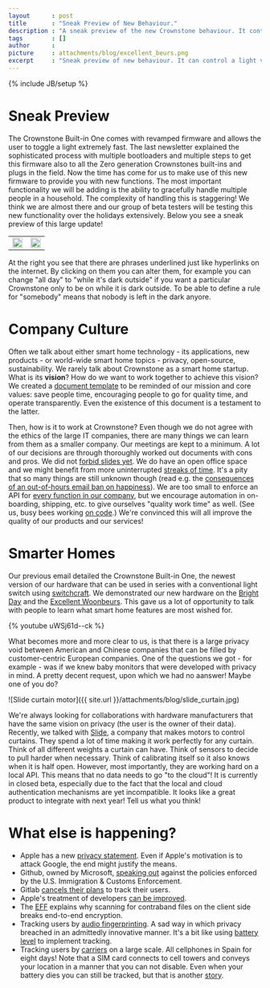 ```yaml
---
layout      : post
title       : "Sneak Preview of New Behaviour."
description : "A sneak preview of the new Crownstone behaviour. It controls lights lightning fast!"
tags        : []
author      : 
picture     : attachments/blog/excellent_beurs.png
excerpt     : "Sneak preview of new behaviour. It can control a light very fast!"
---
```

{% include JB/setup %}

# Sneak Preview

The Crownstone Built-in One comes with revamped firmware and allows the user to toggle a light extremely fast. The 
last newsletter explained the sophisticated process with multiple bootloaders and multiple steps to get this 
firmware also to all the Zero generation Crownstones built-ins and plugs in the field. 
Now the time has come for us to make use of this new firmware to provide you with new functions.
The most important functionality we will be adding is the ability to gracefully handle multiple people in a household. 
The complexity of handling this is staggering! We think we are almost there and our group of beta testers will be 
testing this new functionality over the holidays extensively. Below you see a sneak preview of this large update!

<table>
<tr>
<td>
<img align="none" src="{{ site.url }}/attachments/blog/app_behaviour0.png" style="margin: 0px;" width="100%" />
</td>
<td>
<img align="none" src="{{ site.url }}/attachments/blog/app_behaviour1.png" style="margin: 0px;" width="100%" />
</td>
</tr>
</table>

At the right you see that there are phrases underlined just like hyperlinks on the internet. By clicking on them you
can alter them, for example you can change "all day" to "while it's dark outside" if you want a particular Crownstone
only to be on while it is dark outside. To be able to define a rule for "somebody" means that nobody is left in the 
dark anyore.

# Company Culture

Often we talk about either smart home technology - its applications, new products - or world-wide smart home
topics - privacy, open-source, sustainability. We rarely talk about Crownstone as a smart home
startup. What is its **vision**? How do we want to work together to achieve this vision? 
We created a [document template](https://docs.google.com/document/d/1rhXi-uVL_nNeGsjVHyJq5ORIcF2m5P5FoUzEDoU1kcc/) to
be reminded of our mission and core values: save people time, encouraging people to go for quality time, and 
operate transparently. Even the existence of this document is a testament to the latter.

Then, how is it to work at Crownstone?
Even though we do not agree with the ethics of the large IT companies, there are many things we can learn from them as 
a smaller company.
Our meetings are kept to a minimum. A lot of our decisions are through thoroughly worked out documents with cons and
pros. We did not [forbid slides yet](https://slab.com/blog/jeff-bezos-writing-management-strategy/).
We do have an open office space and we might benefit from more uninterrupted 
[streaks of time](https://blog.nuclino.com/makers-don-t-let-yourself-be-forced-into-the-manager-schedule). 
It's a pity that so many things are still unknown though (read e.g. the [consequences of an out-of-hours email ban on happiness](https://www.independent.co.uk/life-style/health-and-families/office-work-emails-out-of-hours-ban-employees-wellbeing-mental-health-study-a9161311.html)).
We are too
small to enforce an API for [every function in our company](https://medium.com/slingr/what-year-did-bezos-issue-the-api-mandate-at-amazon-57f546994ca2),
but we encourage automation in on-boarding, shipping, etc. to give ourselves "quality work time" as well. 
(See us, busy bees working [on code]( https://youtu.be/4SOVV8OK7m8).)
We're convinced this will all improve the quality of our products and our services!

# Smarter Homes

Our previous email detailed the Crownstone Built-in One, the newest version of our hardware that can be
used in series with a conventional light switch using [switchcraft](https://crownstone.rocks/installation/). We
demonstrated our new hardware on the [Bright Day](https://www.brightday.nl/) and the 
[Excellent Woonbeurs](https://excellentmagazine.nl/woonbeurs/). This gave us a lot of opportunity to talk with
people to learn what smart home features are most wished for.

{% youtube uWSj61d--ck %}

What becomes more and more clear to us, is that there is a large privacy void between American and Chinese companies
that can be filled by customer-centric European companies. One of the questions we got - for example - was if we knew
baby monitors that were developed with privacy in mind. A pretty decent request, upon which we had no
aanswer! Maybe one of you do? 

![Slide curtain motor]({{ site.url }}/attachments/blog/slide_curtain.jpg)

We're always looking for collaborations with hardware manufacturers that have the same vision on privacy (the user
is the owner of their data).
Recently, we talked with [Slide](https://nl.slide.store/), a company that makes motors to control curtains. They
spend a lot of time making it work perfectly for any curtain. Think of all different weights a curtain can have. Think
of sensors to decide to pull harder when necessary. Think of calibrating itself so it also knows when it is half open.
However, most importantly, they are working hard on a local API. This means that no data needs to go "to the cloud"!
It is currently in closed beta, especially due to the fact that the local and cloud authentication mechanisms are
yet incompatible. It looks like a great product to integrate with next year! Tell us what you think!

# What else is happening?

* Apple has a new [privacy statement](https://www.apple.com/privacy/). Even if Apple's motivation is to attack Google, the end might justify the means.
* Github, owned by Microsoft, [speaking out](https://github.blog/2019-10-09-github-and-us-government-developers/) against the policies enforced by the U.S. Immigration & Customs Enforcement.
* Gitlab [cancels their plans](https://gitlab.com/gitlab-org/growth/product/issues/164) to track their users.
* Apple's treatment of developers [can be improved](https://tyler.io/broken/).
* The [EFF](https://www.eff.org/deeplinks/2019/11/why-adding-client-side-scanning-breaks-end-end-encryption) explains why scanning for contraband files on the client side breaks end-to-end encryption.
* Tracking users by [audio fingerprinting](https://iq.opengenus.org/audio-fingerprinting/). A sad way in which privacy breached in an admittedly innovative manner. It's a bit like using [battery level](https://www.independent.co.uk/life-style/gadgets-and-tech/news/phone-batteries-can-be-used-to-spy-on-users-tracking-them-around-the-internet-and-ripping-them-off-a7169706.html) to implement tracking.
* Tracking users by [carriers](https://cfenollosa.com/blog/mass-cellphone-surveillance-experiment-in-spain.html) on a large scale. All cellphones in Spain for eight days! Note that a SIM card connects to cell towers and conveys your location in a manner that you can not disable. Even when your battery dies you can still be tracked, but that is another [story](https://www.bgr.in/news/google-can-track-you-even-when-your-phone-battery-dies-report-598498/).

